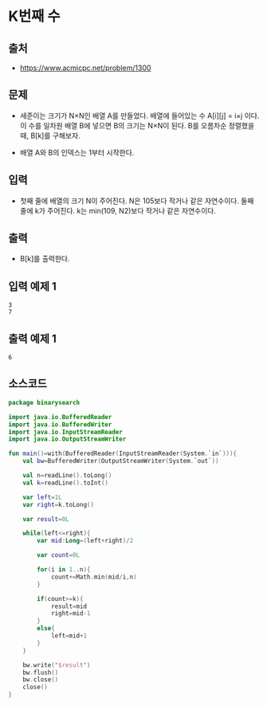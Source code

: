 # K번째 수

## 출처

* https://www.acmicpc.net/problem/1300

## 문제

* 세준이는 크기가 N×N인 배열 A를 만들었다. 배열에 들어있는 수 A[i][j] = i×j 이다. 이 수를 일차원 배열 B에 넣으면 B의 크기는 N×N이 된다. B를 오름차순 정렬했을 때, B[k]를 구해보자.

* 배열 A와 B의 인덱스는 1부터 시작한다.

## 입력

* 첫째 줄에 배열의 크기 N이 주어진다. N은 105보다 작거나 같은 자연수이다. 둘째 줄에 k가 주어진다. k는 min(109, N2)보다 작거나 같은 자연수이다.

## 출력

* B[k]를 출력한다.

## 입력 예제 1

```
3
7
```

## 출력 예제 1

```
6
```

## 소스코드

```kotlin
package binarysearch

import java.io.BufferedReader
import java.io.BufferedWriter
import java.io.InputStreamReader
import java.io.OutputStreamWriter

fun main()=with(BufferedReader(InputStreamReader(System.`in`))){
    val bw=BufferedWriter(OutputStreamWriter(System.`out`))

    val n=readLine().toLong()
    val k=readLine().toInt()

    var left=1L
    var right=k.toLong()

    var result=0L

    while(left<=right){
        var mid:Long=(left+right)/2

        var count=0L

        for(i in 1..n){
            count+=Math.min(mid/i,n)
        }

        if(count>=k){
            result=mid
            right=mid-1
        }
        else{
            left=mid+1
        }
    }

    bw.write("$result")
    bw.flush()
    bw.close()
    close()
}
```
